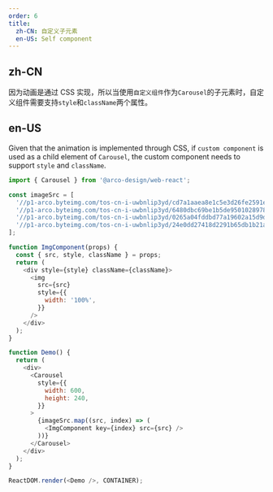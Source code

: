 ```yaml
---
order: 6
title:
  zh-CN: 自定义子元素
  en-US: Self component
---
```


## zh-CN

因为动画是通过 CSS 实现，所以当使用`自定义组件`作为`Carousel`的子元素时，自定义组件需要支持`style`和`className`两个属性。

## en-US

Given that the animation is implemented through CSS, if `custom component` is used as a child element of `Carousel`, the custom component needs to support `style` and `className`.

```js
import { Carousel } from '@arco-design/web-react';

const imageSrc = [
  '//p1-arco.byteimg.com/tos-cn-i-uwbnlip3yd/cd7a1aaea8e1c5e3d26fe2591e561798.png~tplv-uwbnlip3yd-webp.webp',
  '//p1-arco.byteimg.com/tos-cn-i-uwbnlip3yd/6480dbc69be1b5de95010289787d64f1.png~tplv-uwbnlip3yd-webp.webp',
  '//p1-arco.byteimg.com/tos-cn-i-uwbnlip3yd/0265a04fddbd77a19602a15d9d55d797.png~tplv-uwbnlip3yd-webp.webp',
  '//p1-arco.byteimg.com/tos-cn-i-uwbnlip3yd/24e0dd27418d2291b65db1b21aa62254.png~tplv-uwbnlip3yd-webp.webp'
];

function ImgComponent(props) {
  const { src, style, className } = props;
  return (
    <div style={style} className={className}>
      <img
        src={src}
        style={{
          width: '100%',
        }}
      />
    </div>
  );
}

function Demo() {
  return (
    <div>
      <Carousel
        style={{
          width: 600,
          height: 240,
        }}
      >
        {imageSrc.map((src, index) => (
          <ImgComponent key={index} src={src} />
        ))}
      </Carousel>
    </div>
  );
}

ReactDOM.render(<Demo />, CONTAINER);
```

